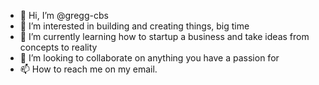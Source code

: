 - 👋 Hi, I’m @gregg-cbs
- 👀 I’m interested in building and creating things, big time
- 🌱 I’m currently learning how to startup a business and take ideas from concepts to reality
- 💞️ I’m looking to collaborate on anything you have a passion for
- 📫 How to reach me on my email.

<!---
gregg-cbs/gregg-cbs is a ✨ special ✨ repository because its `README.md` (this file) appears on your GitHub profile.
You can click the Preview link to take a look at your changes.
--->
